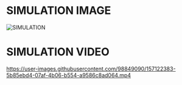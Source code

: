 # SIMULATION IMAGE
![SIMULATION](https://user-images.githubusercontent.com/98849090/157065015-861bd45b-d063-4b87-ac17-b39f370b228a.png)



# SIMULATION VIDEO
https://user-images.githubusercontent.com/98849090/157122383-5b85ebd4-07af-4b06-b554-a9586c8ad064.mp4



